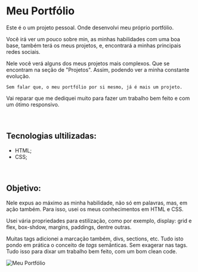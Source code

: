 # Meu Portfólio

Este é o um projeto pessoal. Onde desenvolvi meu próprio portfólio.

Você irá ver um pouco sobre min, as minhas habilidades com uma boa base, também terá os meus projetos, e, encontrará a minhas principais redes sociais.

Nele você verá alguns dos meus projetos mais complexos. Que se encontram na seção de "Projetos". Assim, podendo ver a minha constante evolução.

```
Sem falar que, o meu portfólio por si mesmo, já é mais um projeto.
```

Vai reparar que me dediquei muito para fazer um trabalho bem feito e com um ótimo responsivo.
<br><br><br>

## Tecnologias ultilizadas:
- HTML;
- CSS;
<br><br><br>

## Objetivo:

Nele expus ao máximo as minha habilidade, não só em palavras, mas, em ação também. Para isso, usei os meus conhecimentos em HTML e CSS. 

Usei vária propriedades para estilização, como por exemplo, display: grid e flex, box-shdow, margins, paddings, dentre outras.

Muitas tags adicionei a marcação também, divs, sections, etc. Tudo isto pondo em prática o conceito de <i>tags</i> semânticas. Sem exagerar nas tags. Tudo isso para dixar um trabalho bem feito, com um bom clean code.




<img src="./src/gif/portfolio.gif" alt="Meu Portfólio">